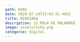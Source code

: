 ```yaml
---
path: NIKE
date: 2020-07-24T23:03:51.465Z
title: NIKEZADA
description: 12 MOLA DE MALANDRO
image: assets/nike.png
categorie: digital
---
```


